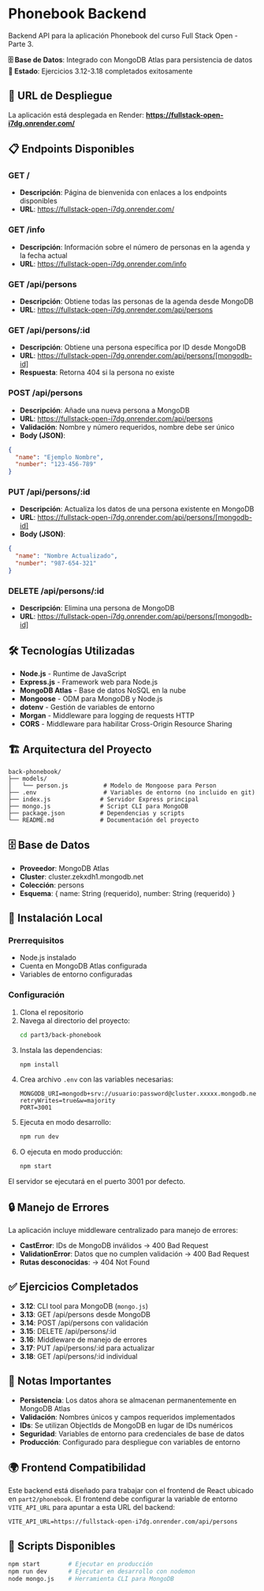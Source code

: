 # Phonebook Backend

Backend API para la aplicación Phonebook del curso Full Stack Open - Parte 3.

**🗄️ Base de Datos**: Integrado con MongoDB Atlas para persistencia de datos  
**🚀 Estado**: Ejercicios 3.12-3.18 completados exitosamente

## 🚀 URL de Despliegue

La aplicación está desplegada en Render:
**https://fullstack-open-i7dg.onrender.com/**

## 📋 Endpoints Disponibles

### GET /
- **Descripción**: Página de bienvenida con enlaces a los endpoints disponibles
- **URL**: https://fullstack-open-i7dg.onrender.com/

### GET /info
- **Descripción**: Información sobre el número de personas en la agenda y la fecha actual
- **URL**: https://fullstack-open-i7dg.onrender.com/info

### GET /api/persons
- **Descripción**: Obtiene todas las personas de la agenda desde MongoDB
- **URL**: https://fullstack-open-i7dg.onrender.com/api/persons

### GET /api/persons/:id
- **Descripción**: Obtiene una persona específica por ID desde MongoDB
- **URL**: https://fullstack-open-i7dg.onrender.com/api/persons/[mongodb-id]
- **Respuesta**: Retorna 404 si la persona no existe

### POST /api/persons
- **Descripción**: Añade una nueva persona a MongoDB
- **URL**: https://fullstack-open-i7dg.onrender.com/api/persons
- **Validación**: Nombre y número requeridos, nombre debe ser único
- **Body (JSON)**:
```json
{
  "name": "Ejemplo Nombre",
  "number": "123-456-789"
}
```

### PUT /api/persons/:id
- **Descripción**: Actualiza los datos de una persona existente en MongoDB
- **URL**: https://fullstack-open-i7dg.onrender.com/api/persons/[mongodb-id]
- **Body (JSON)**:
```json
{
  "name": "Nombre Actualizado",
  "number": "987-654-321"
}
```

### DELETE /api/persons/:id
- **Descripción**: Elimina una persona de MongoDB
- **URL**: https://fullstack-open-i7dg.onrender.com/api/persons/[mongodb-id]

## 🛠️ Tecnologías Utilizadas

- **Node.js** - Runtime de JavaScript
- **Express.js** - Framework web para Node.js
- **MongoDB Atlas** - Base de datos NoSQL en la nube
- **Mongoose** - ODM para MongoDB y Node.js
- **dotenv** - Gestión de variables de entorno
- **Morgan** - Middleware para logging de requests HTTP
- **CORS** - Middleware para habilitar Cross-Origin Resource Sharing

## 🏗️ Arquitectura del Proyecto

```
back-phonebook/
├── models/
│   └── person.js          # Modelo de Mongoose para Person
├── .env                   # Variables de entorno (no incluido en git)
├── index.js              # Servidor Express principal
├── mongo.js              # Script CLI para MongoDB
├── package.json          # Dependencias y scripts
└── README.md             # Documentación del proyecto
```

## 🗄️ Base de Datos

- **Proveedor**: MongoDB Atlas
- **Cluster**: cluster.zekxdh1.mongodb.net
- **Colección**: persons
- **Esquema**: { name: String (requerido), number: String (requerido) }

## 🔧 Instalación Local

### Prerrequisitos
- Node.js instalado
- Cuenta en MongoDB Atlas configurada
- Variables de entorno configuradas

### Configuración
1. Clona el repositorio
2. Navega al directorio del proyecto:
   ```bash
   cd part3/back-phonebook
   ```
3. Instala las dependencias:
   ```bash
   npm install
   ```
4. Crea archivo `.env` con las variables necesarias:
   ```env
   MONGODB_URI=mongodb+srv://usuario:password@cluster.xxxxx.mongodb.net/phonebook?retryWrites=true&w=majority
   PORT=3001
   ```
5. Ejecuta en modo desarrollo:
   ```bash
   npm run dev
   ```
6. O ejecuta en modo producción:
   ```bash
   npm start
   ```

El servidor se ejecutará en el puerto 3001 por defecto.

## 🔒 Manejo de Errores

La aplicación incluye middleware centralizado para manejo de errores:
- **CastError**: IDs de MongoDB inválidos → 400 Bad Request
- **ValidationError**: Datos que no cumplen validación → 400 Bad Request
- **Rutas desconocidas**: → 404 Not Found

## ✅ Ejercicios Completados

- **3.12**: CLI tool para MongoDB (`mongo.js`)
- **3.13**: GET /api/persons desde MongoDB
- **3.14**: POST /api/persons con validación
- **3.15**: DELETE /api/persons/:id
- **3.16**: Middleware de manejo de errores
- **3.17**: PUT /api/persons/:id para actualizar
- **3.18**: GET /api/persons/:id individual

## 📝 Notas Importantes

- **Persistencia**: Los datos ahora se almacenan permanentemente en MongoDB Atlas
- **Validación**: Nombres únicos y campos requeridos implementados
- **IDs**: Se utilizan ObjectIds de MongoDB en lugar de IDs numéricos
- **Seguridad**: Variables de entorno para credenciales de base de datos
- **Producción**: Configurado para despliegue con variables de entorno

## 🌍 Frontend Compatibilidad

Este backend está diseñado para trabajar con el frontend de React ubicado en `part2/phonebook`. El frontend debe configurar la variable de entorno `VITE_API_URL` para apuntar a esta URL del backend:

```env
VITE_API_URL=https://fullstack-open-i7dg.onrender.com/api/persons
```

## 🚀 Scripts Disponibles

```bash
npm start        # Ejecutar en producción
npm run dev      # Ejecutar en desarrollo con nodemon
node mongo.js    # Herramienta CLI para MongoDB
```
